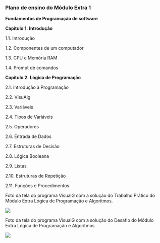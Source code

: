 ### Plano de ensino do Módulo Extra 1

**Fundamentos de Programação de software**

**Capítulo 1.** **Introdução**

1.1. Introdução

1.2. Componentes de um computador

1.3. CPU e Memória RAM

1.4. Prompt de comandos

**Capítulo 2.** **Lógica de Programação**

2.1. Introdução à Programação

2.2. VisuAlg

2.3. Variáveis

2.4. Tipos de Variáveis

2.5. Operadores

2.6. Entrada de Dados

2.7. Estruturas de Decisão

2.8. Lógica Booleana

2.9. Listas

2.10. Estruturas de Repetição

2.11. Funções e Procedimentos



Foto da tela do programa VisualG com a solução do Trabalho Prático do Módulo Extra Lógica de Programação e Algoritmos.

![](https://cdn.discordapp.com/attachments/1045720339772088342/1050239618135629864/image.png)

Foto da tela do programa VisualG com a solução do Desafio do Módulo Extra Lógica de Programação e Algoritmos

![](https://cdn.discordapp.com/attachments/1045720339772088342/1050239509985493134/image.png)
